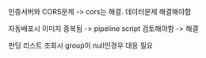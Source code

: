 인증서버와 CORS문제 -> cors는 해결. 데이터문제 해결해야함

자동배포시 이미지 중복됨 -> pipeline script 검토해야함 -> 해결

펀딩 리스트 조회시 group이 null인경우 대응 필요